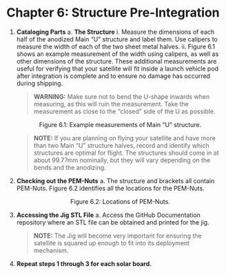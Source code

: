 # Chapter 6: Structure Pre-Integration

1. **Cataloging Parts**
   a. **The Structure**
      i. Measure the dimensions of each half of the anodized Main “U” structure and label them. Use calipers to measure the width of each of the two sheet metal halves.
      ii. Figure 6.1 shows an example measurement of the width using calipers, as well as other dimensions of the structure. These additional measurements are useful for verifying that your satellite will fit inside a launch vehicle pod after integration is complete and to ensure no damage has occurred during shipping.
      
      > **WARNING:** Make sure not to bend the U-shape inwards when measuring, as this will ruin the measurement. Take the measurement as close to the “closed” side of the U as possible.
      <p align="center">Figure 6.1: Example measurements of Main “U” structure.</p>

      > **NOTE:** If you are planning on flying your satellite and have more than two Main “U” structure halves, record and identify which structures are optimal for flight. The structures should come in at about 99.77mm nominally, but they will vary depending on the bends and the anodizing.

2. **Checking out the PEM-Nuts**
   a. The structure and brackets all contain PEM-Nuts. Figure 6.2 identifies all the locations for the PEM-Nuts.
   <p align="center">Figure 6.2: Locations of PEM-Nuts.</p>

3. **Accessing the Jig STL File**
   a. Access the GitHub Documentation repository where an STL file can be obtained and printed for the jig.
   > **NOTE:** The Jig will become very important for ensuring the satellite is squared up enough to fit into its deployment mechanism.

4. **Repeat steps 1 through 3 for each solar board.**
